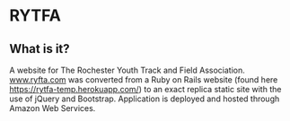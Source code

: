 # RYTFA

## What is it?

A website for The Rochester Youth Track and Field Association. www.ryfta.com was converted from a Ruby on Rails website (found here https://rytfa-temp.herokuapp.com/) to an exact replica static site with the use of jQuery and Bootstrap. Application is deployed and hosted through Amazon Web Services.

